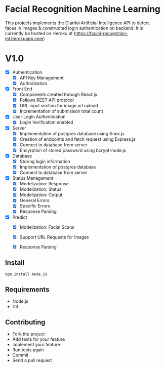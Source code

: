 # Facial Recognition Machine Learning

This projects implements the Clarifai Artificial Intelligence API to detect faces in images & constructed login authentication on backend. It is currently be hosted on Heroku at (https://facial-recognition-ml.herokuapp.com)


# V1.0
- [x] Authentication
  - [x] API Key Management
  - [x] Authorization
- [x] Front End
  - [x] Components created through React.js
  - [x] Follows REST API protocol
  - [x] URL input section for image url upload
  - [x] Incrementation of submisison total count
- [x] User Login Authentication
  - [x] Login Verification enabled
- [x] Server
  - [x] Implementation of postgres database using Knex.js
  - [x] Creation of endpoints and fetch request using Express.js
  - [x] Connect to database from server
  - [x] Encyrption of stored password using bcrypt-node.js
- [x] Database
  - [x] Storing login information
  - [x] Implementation of postgres database
  - [x] Connect to database from server
- [x] Status Management
  - [x] Modelization: Response
  - [x] Modelization: Status
  - [x] Modelization: Output
  - [x] General Errors
  - [x] Specific Errors
  - [x] Response Parsing
- [x] Predict
  - [x] Modelization: Facial Scans
  - [x] Support URL Requests for Images
  - [x] Response Parsing


## Install

```sh
npm install node.js
```

## Requirements
* Node.js
* Git


## Contributing
* Fork the project
* Add tests for your feature 
* Implement your feature
* Run tests again
* Commit 
* Send a pull request


